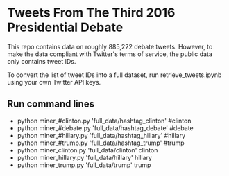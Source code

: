 # Tweets From The Third 2016 Presidential Debate

This repo contains data on roughly 885,222 debate tweets. However, to make the data compliant with Twitter's terms of service, the public data only contains tweet IDs.

To convert the list of tweet IDs into a full dataset, run retrieve_tweets.ipynb using your own Twitter API keys.

## Run command lines

- python miner_#clinton.py 'full_data/hashtag_clinton' \#clinton
- python miner_#debate.py 'full_data/hashtag_debate' \#debate
- python miner_#hillary.py 'full_data/hashtag_hillary' \#hillary
- python miner_#trump.py 'full_data/hashtag_trump' \#trump
- python miner_clinton.py 'full_data/clinton' clinton
- python miner_hillary.py 'full_data/hillary' hillary
- python miner_trump.py 'full_data/trump' trump
